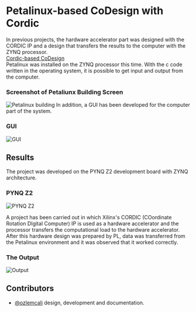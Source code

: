 
# Petalinux-based CoDesign with Cordic
In previous projects, the hardware accelerator part was designed with the CORDIC IP and a design that transfers the results to the computer with the ZYNQ processor. </br>
[Cordic-based CoDesign](https://github.com/iremkalkanli/Cordic-based-CoDesign) </br>
Petalinux was installed on the ZYNQ processor this time. With the c code written in the operating system, it is possible to get input and output from the computer. </br>
### Screenshot of Petaliunx Building Screen
![Petalinux building](https://github.com/iremkalkanli/Petalinux-Tabanli-Cordic-HW-SW-CoDesign/blob/f517dda8ebd39c4d2c37300122ffe7c3156ec884/Readme%20photos/petalinux%20kurumu.png)
In addition, a GUI has been developed for the computer part of the system.
### GUI
![GUI](https://github.com/iremkalkanli/Petalinux-Tabanli-Cordic-HW-SW-CoDesign/blob/f517dda8ebd39c4d2c37300122ffe7c3156ec884/Readme%20photos/GUI-first.png)
## Results

The project was developed on the PYNQ Z2 development board with ZYNQ architecture. </br>
### PYNQ Z2

![PYNQ Z2](https://live.staticflickr.com/65535/47819083172_92655fe932_b.jpg)

A project has been carried out in which Xilinx's CORDIC (COordinate Rotation DIgital Computer) IP is used as a hardware accelerator and the processor transfers the computational load to the hardware accelerator. After this hardware design was prepared by PL, data was transferred from the Petalinux environment and it was observed that it worked correctly.
### The Output

![Output](https://github.com/iremkalkanli/Petalinux-Tabanli-Cordic-HW-SW-CoDesign/blob/f517dda8ebd39c4d2c37300122ffe7c3156ec884/Readme%20photos/GUI.png)
## Contributors
- [@ozlemcali](https://www.github.com/ozlemcali) design, development and documentation.

  
